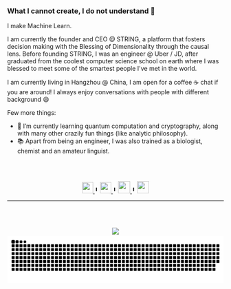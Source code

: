 ### What I cannot create, I do not understand 🌠

I make Machine Learn.

I am currently the founder and CEO @ STRING, a platform that fosters decision making with the Blessing of Dimensionality through the causal lens. Before founding STRING, I was an engineer @ Uber / JD, after graduated from the coolest computer science school on earth where I was blessed to meet some of the smartest people I've met in the world.

I am currently living in Hangzhou @ China, I am open for a coffee ☕ chat if you are around! I always enjoy conversations with people with different background 😄

Few more things:
- 🌱 I’m currently learning quantum computation and cryptography, along with many other crazily fun things (like analytic philosophy).
- 📚 Apart from being an engineer, I was also trained as a biologist, chemist and an amateur linguist.

<br></br>

</div>
<div align='center'>
<a href='https://www.linkedin.com/in/tonytongxupeng/'>
    <img width="26" height="26" src="https://img.icons8.com/metro/26/000000/linkedin.png"/>
</a>
 ╹
<a href='https://www.zhihu.com/people/tonyabracadabra'>
    <img width="26" height="26" src="https://user-images.githubusercontent.com/6690727/178393219-b94cec59-975c-41c9-bf4e-ef5b72e17c96.svg"/>
</a>
 ╹
 <a href='https://user-images.githubusercontent.com/6690727/178397264-3111fe90-423c-4e71-abbc-bfbafea84bcc.png'>
    <img width="28" height="28" src="https://user-images.githubusercontent.com/6690727/178393820-fe22707d-6550-45aa-b0b8-38537b611132.svg"/>
</a>
 ╹
<a href='mailto:tongxupeng.cpu@gmail.com'>
    <img width="28" height="28" src="https://user-images.githubusercontent.com/6690727/178398219-c71ac8cf-957e-4b4a-b3e2-158fb5a33e8b.svg"/>
</a>

</div>

--- 

<br></br>

<div align="center"> 
    <img src="https://github-readme-stats.vercel.app/api?username=tonyabracadabra&theme=algolia&count_private=true&show_icons=true">
    <img src="https://raw.githubusercontent.com/tonyabracadabra/tonyabracadabra/output/ocean.svg">
</div>

